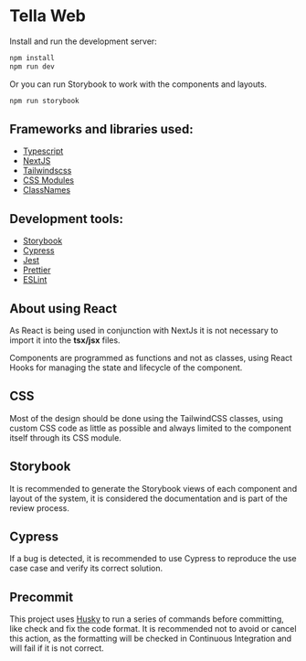 # Tella Web

Install and run the development server:

```bash
npm install
npm run dev
```

Or you can run Storybook to work with the components and layouts.

```bash
npm run storybook
```

## Frameworks and libraries used:

- [Typescript](https://www.typescriptlang.org/)
- [NextJS](https://nextjs.org/)
- [Tailwindscss](tailwindcss.com/)
- [CSS Modules](https://github.com/css-modules/css-modules)
- [ClassNames](https://github.com/JedWatson/classnames)

## Development tools:

- [Storybook](https://storybook.js.org/)
- [Cypress](https://www.cypress.io/)
- [Jest](https://jestjs.io/)
- [Prettier](https://prettier.io/)
- [ESLint](https://eslint.org/)

## About using React

As React is being used in conjunction with NextJs it is not necessary to import it into the **tsx/jsx** files.

Components are programmed as functions and not as classes, using React Hooks for managing the state and lifecycle
of the component.

## CSS

Most of the design should be done using the TailwindCSS classes, using custom CSS code as little as possible and
always limited to the component itself through its CSS module.

## Storybook

It is recommended to generate the Storybook views of each component and layout of the system, it is considered
the documentation and is part of the review process.

## Cypress

If a bug is detected, it is recommended to use Cypress to reproduce the use case case and verify its correct solution.

## Precommit

This project uses [Husky](https://github.com/typicode/husky) to run a series of commands before committing,
like check and fix the code format.
It is recommended not to avoid or cancel this action, as the formatting will be checked in Continuous Integration and
will fail if it is not correct.
